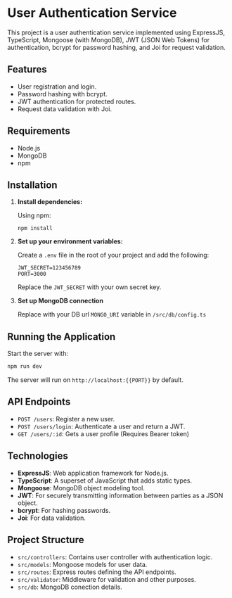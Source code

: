 # User Authentication Service

This project is a user authentication service implemented using ExpressJS, TypeScript, Mongoose (with MongoDB), JWT (JSON Web Tokens) for authentication, bcrypt for password hashing, and Joi for request validation.

## Features

- User registration and login.
- Password hashing with bcrypt.
- JWT authentication for protected routes.
- Request data validation with Joi.

## Requirements

- Node.js
- MongoDB
- npm

## Installation

1. **Install dependencies:**

   Using npm:
   ```
   npm install
   ```

2. **Set up your environment variables:**

   Create a `.env` file in the root of your project and add the following:

   ```env
   JWT_SECRET=123456789
   PORT=3000
   ```
   
   Replace the `JWT_SECRET` with your own secret key.

3. **Set up MongoDB connection**

   Replace with your DB url `MONGO_URI` variable in `/src/db/config.ts`

## Running the Application

Start the server with:

```bash
npm run dev
```

The server will run on `http://localhost:{{PORT}}` by default.

## API Endpoints

- `POST /users`: Register a new user.
- `POST /users/login`: Authenticate a user and return a JWT.
- `GET /users/:id`:  Gets a user profile (Requires Bearer token)

## Technologies

- **ExpressJS**: Web application framework for Node.js.
- **TypeScript**: A superset of JavaScript that adds static types.
- **Mongoose**: MongoDB object modeling tool.
- **JWT**: For securely transmitting information between parties as a JSON object.
- **bcrypt**: For hashing passwords.
- **Joi**: For data validation.

## Project Structure

- `src/controllers`: Contains user controller with authentication logic.
- `src/models`: Mongoose models for user data.
- `src/routes`: Express routes defining the API endpoints.
- `src/validator`: Middleware for validation and other purposes.
- `src/db`: MongoDB conection details.
